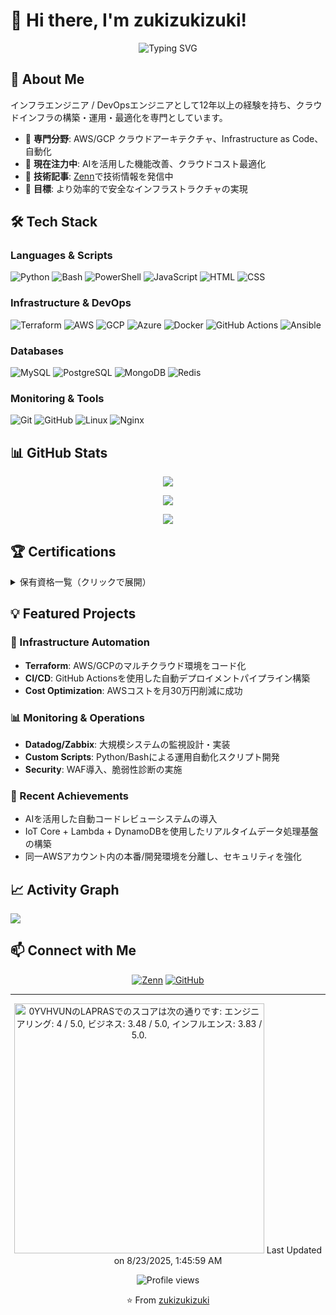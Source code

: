 # 👋 Hi there, I'm zukizukizuki!

<div align="center">
  <img src="https://readme-typing-svg.herokuapp.com?font=Fira+Code&weight=600&size=28&pause=1000&color=4FC3F7&center=true&vCenter=true&width=600&lines=Infrastructure+Engineer;DevOps+Specialist;Cloud+Architect;12%2B+Years+Experience" alt="Typing SVG" />
</div>

## 🚀 About Me

インフラエンジニア / DevOpsエンジニアとして12年以上の経験を持ち、クラウドインフラの構築・運用・最適化を専門としています。

- 🏢 **専門分野**: AWS/GCP クラウドアーキテクチャ、Infrastructure as Code、自動化
- 🌱 **現在注力中**: AIを活用した機能改善、クラウドコスト最適化
- 📝 **技術記事**: [Zenn](https://zenn.dev/zuzuzu)で技術情報を発信中
- 🎯 **目標**: より効率的で安全なインフラストラクチャの実現

## 🛠️ Tech Stack

### Languages & Scripts
![Python](https://skillicons.dev/icons?i=python)
![Bash](https://skillicons.dev/icons?i=bash)
![PowerShell](https://skillicons.dev/icons?i=powershell)
![JavaScript](https://skillicons.dev/icons?i=js)
![HTML](https://skillicons.dev/icons?i=html)
![CSS](https://skillicons.dev/icons?i=css)

### Infrastructure & DevOps
![Terraform](https://skillicons.dev/icons?i=terraform)
![AWS](https://skillicons.dev/icons?i=aws)
![GCP](https://skillicons.dev/icons?i=gcp)
![Azure](https://skillicons.dev/icons?i=azure)
![Docker](https://skillicons.dev/icons?i=docker)
![GitHub Actions](https://skillicons.dev/icons?i=githubactions)
![Ansible](https://skillicons.dev/icons?i=ansible)

### Databases
![MySQL](https://skillicons.dev/icons?i=mysql)
![PostgreSQL](https://skillicons.dev/icons?i=postgres)
![MongoDB](https://skillicons.dev/icons?i=mongodb)
![Redis](https://skillicons.dev/icons?i=redis)

### Monitoring & Tools
![Git](https://skillicons.dev/icons?i=git)
![GitHub](https://skillicons.dev/icons?i=github)
![Linux](https://skillicons.dev/icons?i=linux)
![Nginx](https://skillicons.dev/icons?i=nginx)

## 📊 GitHub Stats

<div align="center">
  
  ![](https://github-readme-stats.vercel.app/api?username=zukizukizuki&show_icons=true&theme=tokyonight&count_private=true)
  
  ![](https://github-readme-stats.vercel.app/api/top-langs/?username=zukizukizuki&layout=compact&theme=tokyonight&langs_count=6)
  
  ![](https://github-readme-streak-stats.herokuapp.com/?user=zukizukizuki&theme=tokyonight)
  
</div>

## 🏆 Certifications

<details>
<summary>保有資格一覧（クリックで展開）</summary>

| 資格名 | 取得年月 |
|--------|----------|
| AWS Solutions Architect Professional | 2022年11月 |
| 情報処理安全確保支援士 試験合格 | 2021年10月 |
| LPIC level3 (300, 303, 304) | 2021年5月 |
| LPIC level2 | 2021年4月 |
| LPIC level1 | 2021年2月 |
| AWS Solutions Architect Associate | 2020年2月 |
| ITIL Foundation | 2013年1月 |
| 基本情報技術者試験 | 2010年10月 |

</details>

## 💡 Featured Projects

### 🔧 Infrastructure Automation
- **Terraform**: AWS/GCPのマルチクラウド環境をコード化
- **CI/CD**: GitHub Actionsを使用した自動デプロイメントパイプライン構築
- **Cost Optimization**: AWSコストを月30万円削減に成功

### 📊 Monitoring & Operations
- **Datadog/Zabbix**: 大規模システムの監視設計・実装
- **Custom Scripts**: Python/Bashによる運用自動化スクリプト開発
- **Security**: WAF導入、脆弱性診断の実施

### 🚀 Recent Achievements
- AIを活用した自動コードレビューシステムの導入
- IoT Core + Lambda + DynamoDBを使用したリアルタイムデータ処理基盤の構築
- 同一AWSアカウント内の本番/開発環境を分離し、セキュリティを強化

## 📈 Activity Graph

![](https://github-readme-activity-graph.vercel.app/graph?username=zukizukizuki&theme=tokyo-night&hide_border=true)

## 📫 Connect with Me

<div align="center">
  
  [![Zenn](https://img.shields.io/badge/Zenn-3EA8FF?style=for-the-badge&logo=Zenn&logoColor=white)](https://zenn.dev/zuzuzu)
  [![GitHub](https://img.shields.io/badge/GitHub-100000?style=for-the-badge&logo=github&logoColor=white)](https://github.com/zukizukizuki)
  
</div>

---

<div align="center">
  
  <!--START_SECTION:lapras-card-->
<p ><a href="https://lapras.com/public/0YVHVUN" target="_blank" rel="noopener noreferrer"><img alt="0YVHVUNのLAPRASでのスコアは次の通りです: エンジニアリング: 4 / 5.0, ビジネス: 3.48 / 5.0, インフルエンス: 3.83 / 5.0." src="https://lapras-card-generator.vercel.app/api/svg?e=4&b=3.48&i=3.83&b1=%23020E27&b2=%230E5593&i1=%23030E21&i2=%231688BF&l=ja" width="400" ></a>  
Last Updated on 8/23/2025, 1:45:59 AM</p>
<!--END_SECTION:lapras-card-->
  
  <img src="https://komarev.com/ghpvc/?username=zukizukizuki&style=flat-square&color=blue" alt="Profile views"/>
  
  ⭐️ From [zukizukizuki](https://github.com/zukizukizuki)
</div>